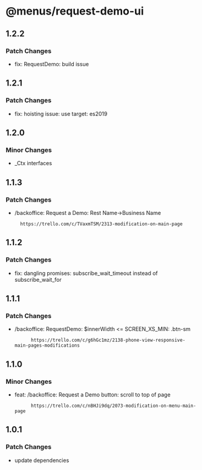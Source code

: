 # @menus/request-demo-ui

## 1.2.2

### Patch Changes

- fix: RequestDemo: build issue

## 1.2.1

### Patch Changes

- fix: hoisting issue: use target: es2019

## 1.2.0

### Minor Changes

- \_Ctx interfaces

## 1.1.3

### Patch Changes

- /backoffice: Request a Demo: Rest Name->Business Name

      	https://trello.com/c/TVaxmTSM/2313-modification-on-main-page

## 1.1.2

### Patch Changes

- fix: dangling promises: subscribe_wait_timeout instead of subscribe_wait_for

## 1.1.1

### Patch Changes

- /backoffice: RequestDemo: \$innerWidth <= SCREEN_XS_MIN: .btn-sm

      	    https://trello.com/c/g6hGc1mz/2138-phone-view-responsive-main-pages-modifications

## 1.1.0

### Minor Changes

- feat: /backoffice: Request a Demo button: scroll to top of page

      	    https://trello.com/c/nBHJi9dq/2073-modification-on-menu-main-page

## 1.0.1

### Patch Changes

- update dependencies
